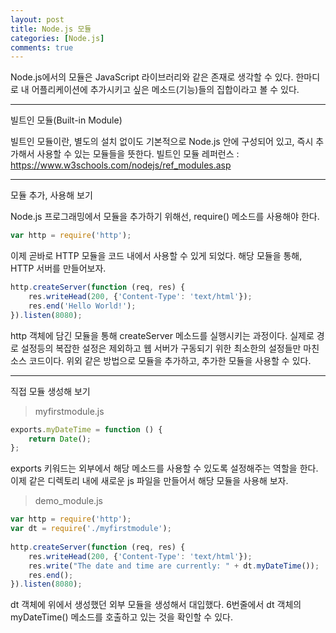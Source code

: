 ```yaml
---
layout: post
title: Node.js 모듈
categories: [Node.js]
comments: true
---
```


Node.js에서의 모듈은 JavaScript 라이브러리와 같은 존재로 생각할 수 있다.
한마디로 내 어플리케이션에 추가시키고 싶은 메소드(기능)들의 집합이라고 볼 수 있다.

------------


빌트인 모듈(Built-in Module)

빌트인 모듈이란, 별도의 설치 없이도 기본적으로 Node.js 안에 구성되어 있고, 즉시 추가해서 사용할 수 있는 모듈들을 뜻한다.
빌트인 모듈 레퍼런스 : https://www.w3schools.com/nodejs/ref_modules.asp

--------------


모듈 추가, 사용해 보기

Node.js 프로그래밍에서 모듈을 추가하기 위해선, require() 메소드를 사용해야 한다.

``` javascript
var http = require('http');
```

이제 곧바로 HTTP 모듈을 코드 내에서 사용할 수 있게 되었다.
해당 모듈을 통해, HTTP 서버를 만들어보자.

``` javascript
http.createServer(function (req, res) {
    res.writeHead(200, {'Content-Type': 'text/html'});
    res.end('Hello World!');
}).listen(8080);
```

http 객체에 담긴 모듈을 통해 createServer 메소드를 실행시키는 과정이다. 실제로 경로 설정등의 복잡한 설정은 제외하고 웹 서버가 구동되기 위한 최소한의 설정들만 마친 소스 코드이다.
위외 같은 방법으로 모듈을 추가하고, 추가한 모듈을 사용할 수 있다.

------------

직접 모듈 생성해 보기

> myfirstmodule.js

``` javascript
exports.myDateTime = function () {
    return Date();
};
```

exports 키워드는 외부에서 해당 메소드를 사용할 수 있도록 설정해주는 역할을 한다.
이제 같은 디렉토리 내에 새로운 js 파일을 만들어서 해당 모듈을 사용해 보자.

> demo_module.js

``` javascript
var http = require('http');
var dt = require('./myfirstmodule');
 
http.createServer(function (req, res) {
    res.writeHead(200, {'Content-Type': 'text/html'});
    res.write("The date and time are currently: " + dt.myDateTime());
    res.end();
}).listen(8080);
```

dt 객체에 위에서 생성했던 외부 모듈을 생성해서 대입했다. 6번줄에서 dt 객체의 myDateTime() 메소드를 호출하고 있는 것을 확인할 수 있다.

